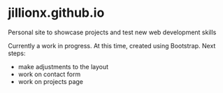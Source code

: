 # jillionx.github.io
Personal site to showcase projects and test new web development skills

Currently a work in progress. At this time, created using Bootstrap.
Next steps:
- make adjustments to the layout
- work on contact form
- work on projects page
